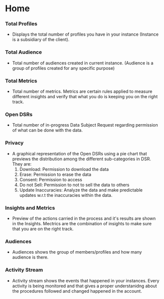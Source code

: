 # Home

###  Total Profiles
   - Displays the total number of profiles you have in your instance (Instance is a subsidiary of the client).
###  Total Audience
   - Total number of audiences created in current instance. (Audience is a group of profiles created for any specific purpose)
###  Total Metrics
   - Total number of metrics. Metrics are certain rules applied to measure different insights and verify that what you do is keeping you on the right track. 
###  Open DSRs
   - Total number of in-progress Data Subject Request regarding permission of what can be done with the data.
###  Privacy
   - A graphical representation of the Open DSRs using a pie chart that previews the distribution among the different sub-categories in DSR. They are:
      1. Download: Permission to download the data
      2. Erase: Permission to erase the data
      3. Consent: Permission to access
      4. Do not Sell: Permission to not to sell the data to others
      5. Update Inaccuracies: Analyze the data and make predictable updates w.r.t the inaccuracies within the data.
###  Insights and Metrics
   - Preview of the actions carried in the process and it's results are shown in the Insights. Mectrics are the combination of insights to make sure that you are on the right track.
###  Audiences
   - Audiences shows the group of members/profiles and how many audience is there.
###  Activity Stream
   - Activity stream shows the events that happened in your instances. Every activity is being monitored and that gives a proper understanidng about the procedures followed and changed happened in the account.
